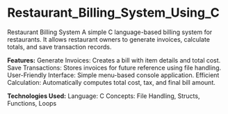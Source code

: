 # Restaurant_Billing_System_Using_C

Restaurant Billing System
A simple C language-based billing system for restaurants. It allows restaurant owners to generate invoices, calculate totals, and save transaction records.

**Features:**
Generate Invoices: Creates a bill with item details and total cost.
Save Transactions: Stores invoices for future reference using file handling.
User-Friendly Interface: Simple menu-based console application.
Efficient Calculation: Automatically computes total cost, tax, and final bill amount.

**Technologies Used:**
Language: C
Concepts: File Handling, Structs, Functions, Loops
